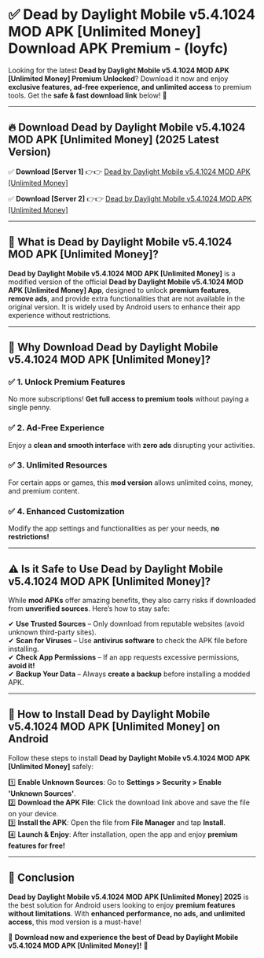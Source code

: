 
# ✅ Dead by Daylight Mobile v5.4.1024 MOD APK [Unlimited Money] Download APK Premium -  (loyfc) 

Looking for the latest **Dead by Daylight Mobile v5.4.1024 MOD APK [Unlimited Money] Premium Unlocked**? Download it now and enjoy **exclusive features, ad-free experience, and unlimited access** to premium tools. Get the **safe & fast download link** below! 🚀

---

## 🔥 Download Dead by Daylight Mobile v5.4.1024 MOD APK [Unlimited Money] (2025 Latest Version)

✅ **Download [Server 1]** 👉👉 [Dead by Daylight Mobile v5.4.1024 MOD APK [Unlimited Money] ](https://apkcomod.com?title=Dead_by_Daylight_Mobile_v5.4.1024_MOD_APK_[Unlimited_Money])  

✅ **Download [Server 2]** 👉👉 [Dead by Daylight Mobile v5.4.1024 MOD APK [Unlimited Money] ](https://apkcomod.com?title=Dead_by_Daylight_Mobile_v5.4.1024_MOD_APK_[Unlimited_Money])  


---

## 📌 What is Dead by Daylight Mobile v5.4.1024 MOD APK [Unlimited Money]?

**Dead by Daylight Mobile v5.4.1024 MOD APK [Unlimited Money]** is a modified version of the official **Dead by Daylight Mobile v5.4.1024 MOD APK [Unlimited Money] App**, designed to unlock **premium features**, **remove ads**, and provide extra functionalities that are not available in the original version. It is widely used by Android users to enhance their app experience without restrictions.

---

## 🌟 Why Download Dead by Daylight Mobile v5.4.1024 MOD APK [Unlimited Money]?

### ✅ 1. Unlock Premium Features
No more subscriptions! **Get full access to premium tools** without paying a single penny.

### ✅ 2. Ad-Free Experience
Enjoy a **clean and smooth interface** with **zero ads** disrupting your activities.

### ✅ 3. Unlimited Resources
For certain apps or games, this **mod version** allows unlimited coins, money, and premium content.

### ✅ 4. Enhanced Customization
Modify the app settings and functionalities as per your needs, **no restrictions!**

---

## ⚠️ Is it Safe to Use Dead by Daylight Mobile v5.4.1024 MOD APK [Unlimited Money]?

While **mod APKs** offer amazing benefits, they also carry risks if downloaded from **unverified sources**. Here’s how to stay safe:

✔ **Use Trusted Sources** – Only download from reputable websites (avoid unknown third-party sites).  
✔ **Scan for Viruses** – Use **antivirus software** to check the APK file before installing.  
✔ **Check App Permissions** – If an app requests excessive permissions, **avoid it!**  
✔ **Backup Your Data** – Always **create a backup** before installing a modded APK.

---

## 📲 How to Install Dead by Daylight Mobile v5.4.1024 MOD APK [Unlimited Money] on Android

Follow these steps to install **Dead by Daylight Mobile v5.4.1024 MOD APK [Unlimited Money]** safely:

1️⃣ **Enable Unknown Sources**: Go to **Settings > Security > Enable 'Unknown Sources'**.  
2️⃣ **Download the APK File**: Click the download link above and save the file on your device.  
3️⃣ **Install the APK**: Open the file from **File Manager** and tap **Install**.  
4️⃣ **Launch & Enjoy**: After installation, open the app and enjoy **premium features for free!**

---

## 🚀 Conclusion

**Dead by Daylight Mobile v5.4.1024 MOD APK [Unlimited Money] 2025** is the best solution for Android users looking to enjoy **premium features without limitations**. With **enhanced performance, no ads, and unlimited access**, this mod version is a must-have!

🔻 **Download now and experience the best of Dead by Daylight Mobile v5.4.1024 MOD APK [Unlimited Money]!** 🔻

